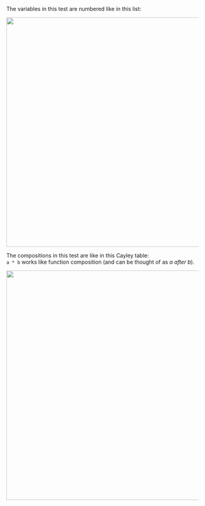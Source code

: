 The variables in this test are numbered like in this list:

<a href="https://commons.wikimedia.org/wiki/File:Symmetric_group_4;_permutation_list_(0-based).svg">
    <img src="../../../../_img/perms_4.svg" height="600px">
</a>

The compositions in this test are like in this Cayley table:<br>
`a * b` works like function composition (and can be thought of as _a after b_).

<a href="https://commons.wikimedia.org/wiki/File:Symmetric_group_4;_Cayley_table_(left);_numbers.svg">
    <img src="../../../../_img/Cayley_table_S4.svg" height="600px">
</a>

